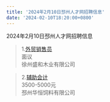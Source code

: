 ```yaml
---
title: '2024年2月10日邳州人才网招聘信息'
date: '2024-02-10T18:20:00+0800'
---
```

2024年2月10日邳州人才网招聘信息
<!--more-->
>1.[外贸销售员](https://www.pzhr.com/job/17865.html)<br>
>面议<br>
>徐州盛和木业有限公司

>2.[辅助会计](https://www.pzhr.com/job/17938.html)<br>
>3500-5000元<br>
>邳州华恒饲料有限公司

